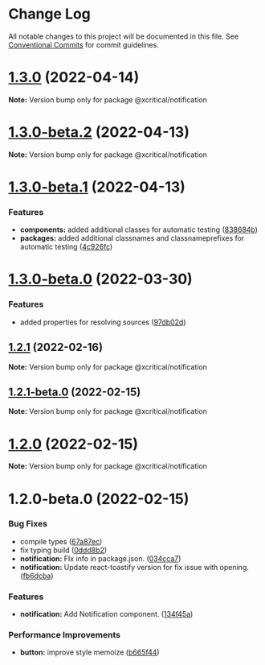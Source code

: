 # Change Log

All notable changes to this project will be documented in this file.
See [Conventional Commits](https://conventionalcommits.org) for commit guidelines.

# [1.3.0](https://github.com/xcritical-software/xc-front-kit/compare/@xcritical/notification@1.3.0-beta.2...@xcritical/notification@1.3.0) (2022-04-14)

**Note:** Version bump only for package @xcritical/notification





# [1.3.0-beta.2](https://github.com/xcritical-software/xc-front-kit/compare/@xcritical/notification@1.3.0-beta.1...@xcritical/notification@1.3.0-beta.2) (2022-04-13)

**Note:** Version bump only for package @xcritical/notification





# [1.3.0-beta.1](https://github.com/xcritical-software/xc-front-kit/compare/@xcritical/notification@1.3.0-beta.0...@xcritical/notification@1.3.0-beta.1) (2022-04-13)


### Features

* **components:** added additional classes for automatic testing ([838684b](https://github.com/xcritical-software/xc-front-kit/commit/838684b1e96cd2a9a40620e7a67cb49b78c594b1))
* **packages:** added additional classnames and classnameprefixes for automatic testing ([4c926fc](https://github.com/xcritical-software/xc-front-kit/commit/4c926fc7439650c7f0a71bcda6c06a4810e41276))





# [1.3.0-beta.0](https://github.com/xcritical-software/xc-front-kit/compare/@xcritical/notification@1.2.1...@xcritical/notification@1.3.0-beta.0) (2022-03-30)


### Features

* added properties for resolving sources ([97db02d](https://github.com/xcritical-software/xc-front-kit/commit/97db02d3db87f45c151befbdb3d6e43f44d66997))





## [1.2.1](https://github.com/xcritical-software/xc-front-kit/compare/@xcritical/notification@1.2.1-beta.0...@xcritical/notification@1.2.1) (2022-02-16)

**Note:** Version bump only for package @xcritical/notification





## [1.2.1-beta.0](https://github.com/xcritical-software/xc-front-kit/compare/@xcritical/notification@1.2.0...@xcritical/notification@1.2.1-beta.0) (2022-02-15)

**Note:** Version bump only for package @xcritical/notification





# [1.2.0](https://github.com/xcritical-software/xc-front-kit/compare/@xcritical/notification@1.2.0-beta.0...@xcritical/notification@1.2.0) (2022-02-15)

**Note:** Version bump only for package @xcritical/notification





# 1.2.0-beta.0 (2022-02-15)


### Bug Fixes

* compile types ([67a87ec](https://github.com/xcritical-software/xc-front-kit/commit/67a87ecdec159e9f613a0836ee4189c508ef7f7e))
* fix typing build ([0ddd8b2](https://github.com/xcritical-software/xc-front-kit/commit/0ddd8b21b5e0057619fe1fb9be9fb5d79fd1c2ac))
* **notification:** FIx info in package.json. ([034cca7](https://github.com/xcritical-software/xc-front-kit/commit/034cca79aba1b8fd56e83e2f153b813b7c60e681))
* **notification:** Update react-toastify version for fix issue with opening. ([fb6dcba](https://github.com/xcritical-software/xc-front-kit/commit/fb6dcba9bbf7f0cc146d7be1c0029a1e9a467d3f))


### Features

* **notification:** Add Notification component. ([134f45a](https://github.com/xcritical-software/xc-front-kit/commit/134f45aed167c4b8657a07de2ffb0316b2b9605a))


### Performance Improvements

* **button:** improve style memoize ([b665f44](https://github.com/xcritical-software/xc-front-kit/commit/b665f447082a1a8f4ff2b8ba1f197028e96e51ce))

